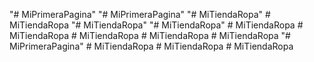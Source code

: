 "# MiPrimeraPagina" 
"# MiPrimeraPagina" 
"# MiTiendaRopa" 
#   M i T i e n d a R o p a  
 "# MiTiendaRopa" 
"# MiTiendaRopa" 
#   M i T i e n d a R o p a  
 #   M i T i e n d a R o p a  
 #   M i T i e n d a R o p a  
 #   M i T i e n d a R o p a  
 #   M i T i e n d a R o p a  
 "# MiPrimeraPagina" 
#   M i T i e n d a R o p a  
 #   M i T i e n d a R o p a  
 #   M i T i e n d a R o p a  
 